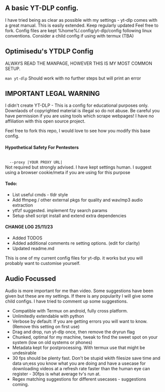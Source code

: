 ## A basic YT-DLP config.

I have tried being as clear as possible with my settings - yt-dlp comes with a great manual. This is easily extended.
Keep regularly updated
Feel free to fork.
Config files are kept %home%/.config/yt-dlp/config following linux conventions. Consider a child config if using with termux (TBA)


## Optimisedu's YTDLP Config 
ALWAYS READ THE MANPAGE, HOWEVER THIS IS MY MOST COMMON SETUP.                                              

<code>man yt-dlp</code> 
Should work with no further steps but will print an error

## IMPORTANT LEGAL WARNING 
I didn't create YT-DLP - This is a config for educational purposes only. Downlaods of copyrighted material is illegal so do not abuse. Be careful you have permission if you are using tools which scrape webpages! I have no affiliation with this open source project.

Feel free to fork this repo, I would love to see how you modify this base config. 

#### Hypothetical Safety For Pentesters

<code>
  --proxy |YOUR PROXY URL|
</code>
Not required but strongly advised. I have kept settings human. I suggest using a browser cookie/meta if you are using for this purpose

#### Todo:

 - List useful cmds - tldr style
 - Add ffmpeg / other external pkgs for quality and wav/mp3 audio extraction
 - ytfzf suggested. implement fzy search params
 - Setup shell script install and extend extra dependencies 

#### CHANGE LOG 25/11/23

 - Added TODOS
 - Added additional comments re setting options. (edit for clarity)
 - Updated readme.md

This is one of my current config files for yt-dlp. it works but you will probably want to customise yourself.

## Audio Focussed

Audio is more important for me than video. Some suggestions have been given but these are my settings. If there is any popularity I will give some child configs. I have tried to comment up some suggestions.

- Compatible with Termux on android, fully cross platform.
- Unlimitedly extendable with python
- Verbose by default: If you are getting errors you will want to know. (Remove this setting on first use)
- Drag and drop, run yt-dlp once, then remove the dryrun flag
- Chunked, optimal for my machine, tweak to find the sweet spot on your system (low on old systems or phones)
- Metadata kept for postprocessing. With termux use that might be undesirable
- 30 fps should be plenty fast. Don't be stupid wkith filesize save time and data un;ess you know what you are doing and have a usecase for downloading videos at a refresh rate faster than the human eye can register - 30fps is what average tv's run at.
- Regex matching suggestions for different usecases - suggestions coming.

